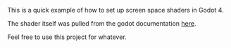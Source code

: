 This is a quick example of how to set up screen space shaders in Godot 4. 

The shader itself was pulled from the godot documentation [here](https://docs.godotengine.org/en/stable/tutorials/shaders/screen-reading_shaders.html).

Feel free to use this project for whatever. 
